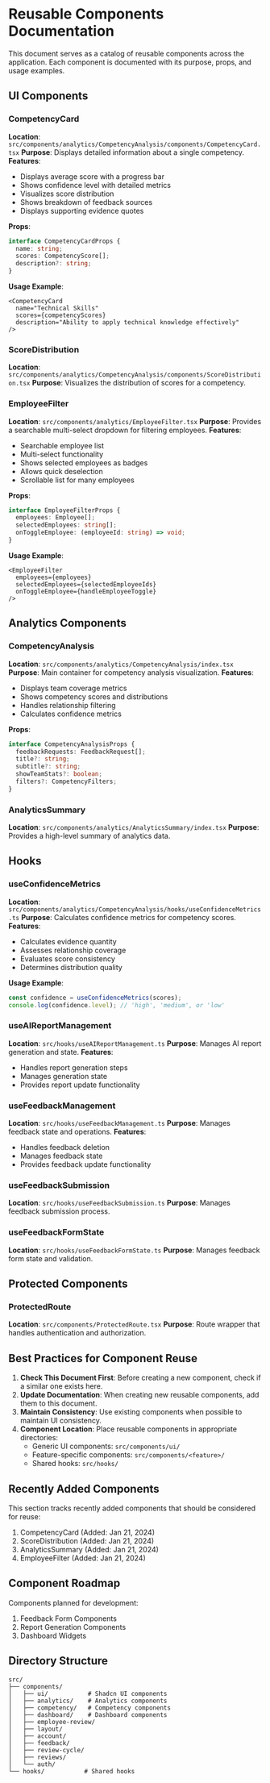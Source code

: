 # Reusable Components Documentation

This document serves as a catalog of reusable components across the application. Each component is documented with its purpose, props, and usage examples.

## UI Components

### CompetencyCard
**Location**: `src/components/analytics/CompetencyAnalysis/components/CompetencyCard.tsx`
**Purpose**: Displays detailed information about a single competency.
**Features**:
- Displays average score with a progress bar
- Shows confidence level with detailed metrics
- Visualizes score distribution
- Shows breakdown of feedback sources
- Displays supporting evidence quotes

**Props**:
```typescript
interface CompetencyCardProps {
  name: string;
  scores: CompetencyScore[];
  description?: string;
}
```

**Usage Example**:
```tsx
<CompetencyCard
  name="Technical Skills"
  scores={competencyScores}
  description="Ability to apply technical knowledge effectively"
/>
```

### ScoreDistribution
**Location**: `src/components/analytics/CompetencyAnalysis/components/ScoreDistribution.tsx`
**Purpose**: Visualizes the distribution of scores for a competency.

### EmployeeFilter
**Location**: `src/components/analytics/EmployeeFilter.tsx`
**Purpose**: Provides a searchable multi-select dropdown for filtering employees.
**Features**:
- Searchable employee list
- Multi-select functionality
- Shows selected employees as badges
- Allows quick deselection
- Scrollable list for many employees

**Props**:
```typescript
interface EmployeeFilterProps {
  employees: Employee[];
  selectedEmployees: string[];
  onToggleEmployee: (employeeId: string) => void;
}
```

**Usage Example**:
```tsx
<EmployeeFilter
  employees={employees}
  selectedEmployees={selectedEmployeeIds}
  onToggleEmployee={handleEmployeeToggle}
/>
```

## Analytics Components

### CompetencyAnalysis
**Location**: `src/components/analytics/CompetencyAnalysis/index.tsx`
**Purpose**: Main container for competency analysis visualization.
**Features**:
- Displays team coverage metrics
- Shows competency scores and distributions
- Handles relationship filtering
- Calculates confidence metrics

**Props**:
```typescript
interface CompetencyAnalysisProps {
  feedbackRequests: FeedbackRequest[];
  title?: string;
  subtitle?: string;
  showTeamStats?: boolean;
  filters?: CompetencyFilters;
}
```

### AnalyticsSummary
**Location**: `src/components/analytics/AnalyticsSummary/index.tsx`
**Purpose**: Provides a high-level summary of analytics data.

## Hooks

### useConfidenceMetrics
**Location**: `src/components/analytics/CompetencyAnalysis/hooks/useConfidenceMetrics.ts`
**Purpose**: Calculates confidence metrics for competency scores.
**Features**:
- Calculates evidence quantity
- Assesses relationship coverage
- Evaluates score consistency
- Determines distribution quality

**Usage Example**:
```typescript
const confidence = useConfidenceMetrics(scores);
console.log(confidence.level); // 'high', 'medium', or 'low'
```

### useAIReportManagement
**Location**: `src/hooks/useAIReportManagement.ts`
**Purpose**: Manages AI report generation and state.
**Features**:
- Handles report generation steps
- Manages generation state
- Provides report update functionality

### useFeedbackManagement
**Location**: `src/hooks/useFeedbackManagement.ts`
**Purpose**: Manages feedback state and operations.
**Features**:
- Handles feedback deletion
- Manages feedback state
- Provides feedback update functionality

### useFeedbackSubmission
**Location**: `src/hooks/useFeedbackSubmission.ts`
**Purpose**: Manages feedback submission process.

### useFeedbackFormState
**Location**: `src/hooks/useFeedbackFormState.ts`
**Purpose**: Manages feedback form state and validation.

## Protected Components

### ProtectedRoute
**Location**: `src/components/ProtectedRoute.tsx`
**Purpose**: Route wrapper that handles authentication and authorization.

## Best Practices for Component Reuse

1. **Check This Document First**: Before creating a new component, check if a similar one exists here.
2. **Update Documentation**: When creating new reusable components, add them to this document.
3. **Maintain Consistency**: Use existing components when possible to maintain UI consistency.
4. **Component Location**: Place reusable components in appropriate directories:
   - Generic UI components: `src/components/ui/`
   - Feature-specific components: `src/components/<feature>/`
   - Shared hooks: `src/hooks/`

## Recently Added Components

This section tracks recently added components that should be considered for reuse:

1. CompetencyCard (Added: Jan 21, 2024)
2. ScoreDistribution (Added: Jan 21, 2024)
3. AnalyticsSummary (Added: Jan 21, 2024)
4. EmployeeFilter (Added: Jan 21, 2024)

## Component Roadmap

Components planned for development:

1. Feedback Form Components
2. Report Generation Components
3. Dashboard Widgets

## Directory Structure

```
src/
├── components/
│   ├── ui/           # Shadcn UI components
│   ├── analytics/    # Analytics components
│   ├── competency/   # Competency components
│   ├── dashboard/    # Dashboard components
│   ├── employee-review/
│   ├── layout/
│   ├── account/
│   ├── feedback/
│   ├── review-cycle/
│   ├── reviews/
│   └── auth/
└── hooks/           # Shared hooks
``` 